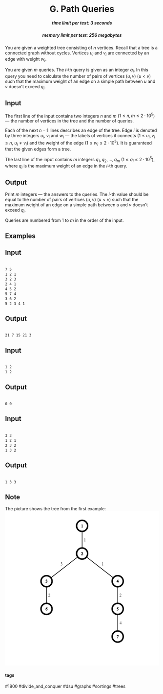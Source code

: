 <h1 style='text-align: center;'> G. Path Queries</h1>

<h5 style='text-align: center;'>time limit per test: 3 seconds</h5>
<h5 style='text-align: center;'>memory limit per test: 256 megabytes</h5>

You are given a weighted tree consisting of $n$ vertices. Recall that a tree is a connected graph without cycles. Vertices $u_i$ and $v_i$ are connected by an edge with weight $w_i$.

You are given $m$ queries. The $i$-th query is given as an integer $q_i$. In this query you need to calculate the number of pairs of vertices $(u, v)$ ($u < v$) such that the maximum weight of an edge on a simple path between $u$ and $v$ doesn't exceed $q_i$.

## Input

The first line of the input contains two integers $n$ and $m$ ($1 \le n, m \le 2 \cdot 10^5$) — the number of vertices in the tree and the number of queries.

Each of the next $n - 1$ lines describes an edge of the tree. Edge $i$ is denoted by three integers $u_i$, $v_i$ and $w_i$ — the labels of vertices it connects ($1 \le u_i, v_i \le n$, $u_i \ne v_i$) and the weight of the edge ($1 \le w_i \le 2 \cdot 10^5$). It is guaranteed that the given edges form a tree.

The last line of the input contains $m$ integers $q_1, q_2, \dots, q_m$ ($1 \le q_i \le 2 \cdot 10^5$), where $q_i$ is the maximum weight of an edge in the $i$-th query.

## Output

Print $m$ integers — the answers to the queries. The $i$-th value should be equal to the number of pairs of vertices $(u, v)$ ($u < v$) such that the maximum weight of an edge on a simple path between $u$ and $v$ doesn't exceed $q_i$.

Queries are numbered from $1$ to $m$ in the order of the input.

## Examples

## Input


```

7 5
1 2 1
3 2 3
2 4 1
4 5 2
5 7 4
3 6 2
5 2 3 4 1

```
## Output


```

21 7 15 21 3 

```
## Input


```

1 2
1 2

```
## Output


```

0 0 

```
## Input


```

3 3
1 2 1
2 3 2
1 3 2

```
## Output


```

1 3 3 

```
## Note

The picture shows the tree from the first example: ![](images/72719dd3f66b3e69a28d5278fedfe14cca697350.png)



#### tags 

#1800 #divide_and_conquer #dsu #graphs #sortings #trees 